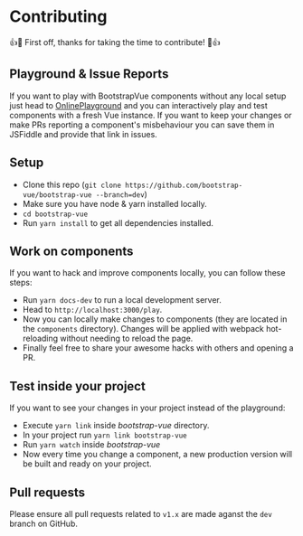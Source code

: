 # Contributing

👍🎉 First off, thanks for taking the time to contribute! 🎉👍

## Playground & Issue Reports
If you want to play with BootstrapVue components without any local setup just head to
[OnlinePlayground](https://bootstrap-vue.js.org/play) and you can interactively play and test components with a fresh Vue instance.
If you want to keep your changes or make PRs reporting a component's misbehaviour you can save them in JSFiddle and provide that link in issues.

## Setup
- Clone this repo (`git clone https://github.com/bootstrap-vue/bootstrap-vue --branch=dev`)
- Make sure you have node & yarn installed locally.
- `cd bootstrap-vue`
- Run `yarn install` to get all dependencies installed.

## Work on components
If you want to hack and improve components locally, you can follow these steps:

- Run `yarn docs-dev` to run a local development server.
- Head to `http://localhost:3000/play`.
- Now you can locally make changes to components (they are located in the `components` directory). 
  Changes will be applied with webpack hot-reloading without needing to reload the page.
- Finally feel free to share your awesome hacks with others and opening a PR.

## Test inside your project
If you want to see your changes in your project instead of the playground:

- Execute `yarn link` inside *bootstrap-vue* directory.
- In your project run `yarn link bootstrap-vue`
- Run `yarn watch` inside *bootstrap-vue*
- Now every time you change a component, a new production version will be built and ready on your project. 

## Pull requests
Please ensure all pull requests related to `v1.x` are made aganst the `dev` branch on GitHub.
